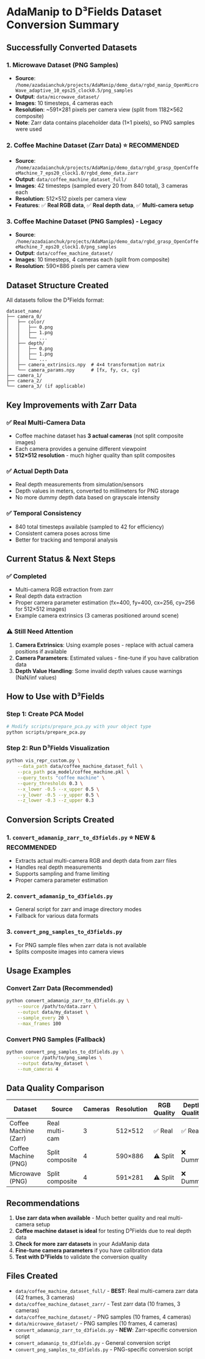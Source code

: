 # AdaManip to D³Fields Dataset Conversion Summary

## Successfully Converted Datasets

### 1. Microwave Dataset (PNG Samples)
- **Source**: `/home/azadaianchuk/projects/AdaManip/demo_data/rgbd_manip_OpenMicroWave_adaptive_10_eps25_clock0.5/png_samples`
- **Output**: `data/microwave_dataset/`
- **Images**: 10 timesteps, 4 cameras each
- **Resolution**: ~591×281 pixels per camera view (split from 1182×562 composite)
- **Note**: Zarr data contains placeholder data (1×1 pixels), so PNG samples were used

### 2. Coffee Machine Dataset (Zarr Data) ⭐ **RECOMMENDED**
- **Source**: `/home/azadaianchuk/projects/AdaManip/demo_data/rgbd_grasp_OpenCoffeeMachine_7_eps20_clock1.0/rgbd_demo_data.zarr`
- **Output**: `data/coffee_machine_dataset_full/`
- **Images**: 42 timesteps (sampled every 20 from 840 total), 3 cameras each
- **Resolution**: 512×512 pixels per camera view
- **Features**: ✅ **Real RGB data**, ✅ **Real depth data**, ✅ **Multi-camera setup**

### 3. Coffee Machine Dataset (PNG Samples) - Legacy
- **Source**: `/home/azadaianchuk/projects/AdaManip/demo_data/rgbd_grasp_OpenCoffeeMachine_7_eps20_clock1.0/png_samples`
- **Output**: `data/coffee_machine_dataset/`
- **Images**: 10 timesteps, 4 cameras each (split from composite)
- **Resolution**: 590×886 pixels per camera view

## Dataset Structure Created

All datasets follow the D³Fields format:
```
dataset_name/
├── camera_0/
│   ├── color/
│   │   ├── 0.png
│   │   ├── 1.png
│   │   └── ...
│   ├── depth/
│   │   ├── 0.png
│   │   ├── 1.png
│   │   └── ...
│   ├── camera_extrinsics.npy  # 4×4 transformation matrix
│   └── camera_params.npy      # [fx, fy, cx, cy]
├── camera_1/
├── camera_2/
└── camera_3/ (if applicable)
```

## Key Improvements with Zarr Data

### ✅ **Real Multi-Camera Data**
- Coffee machine dataset has **3 actual cameras** (not split composite images)
- Each camera provides a genuine different viewpoint
- **512×512 resolution** - much higher quality than split composites

### ✅ **Actual Depth Data**
- Real depth measurements from simulation/sensors
- Depth values in meters, converted to millimeters for PNG storage
- No more dummy depth data based on grayscale intensity

### ✅ **Temporal Consistency**
- 840 total timesteps available (sampled to 42 for efficiency)
- Consistent camera poses across time
- Better for tracking and temporal analysis

## Current Status & Next Steps

### ✅ **Completed**
- Multi-camera RGB extraction from zarr
- Real depth data extraction
- Proper camera parameter estimation (fx=400, fy=400, cx=256, cy=256 for 512×512 images)
- Example camera extrinsics (3 cameras positioned around scene)

### ⚠️ **Still Need Attention**
1. **Camera Extrinsics**: Using example poses - replace with actual camera positions if available
2. **Camera Parameters**: Estimated values - fine-tune if you have calibration data
3. **Depth Value Handling**: Some invalid depth values cause warnings (NaN/inf values)

## How to Use with D³Fields

### Step 1: Create PCA Model
```bash
# Modify scripts/prepare_pca.py with your object type
python scripts/prepare_pca.py
```

### Step 2: Run D³Fields Visualization
```bash
python vis_repr_custom.py \
    --data_path data/coffee_machine_dataset_full \
    --pca_path pca_model/coffee_machine.pkl \
    --query_texts "coffee machine" \
    --query_thresholds 0.3 \
    --x_lower -0.5 --x_upper 0.5 \
    --y_lower -0.5 --y_upper 0.5 \
    --z_lower -0.3 --z_upper 0.3
```

## Conversion Scripts Created

### 1. `convert_adamanip_zarr_to_d3fields.py` ⭐ **NEW & RECOMMENDED**
- Extracts actual multi-camera RGB and depth data from zarr files
- Handles real depth measurements
- Supports sampling and frame limiting
- Proper camera parameter estimation

### 2. `convert_adamanip_to_d3fields.py`
- General script for zarr and image directory modes
- Fallback for various data formats

### 3. `convert_png_samples_to_d3fields.py`
- For PNG sample files when zarr data is not available
- Splits composite images into camera views

## Usage Examples

### Convert Zarr Data (Recommended)
```bash
python convert_adamanip_zarr_to_d3fields.py \
    --source /path/to/data.zarr \
    --output data/my_dataset \
    --sample_every 20 \
    --max_frames 100
```

### Convert PNG Samples (Fallback)
```bash
python convert_png_samples_to_d3fields.py \
    --source /path/to/png_samples \
    --output data/my_dataset \
    --num_cameras 4
```

## Data Quality Comparison

| Dataset | Source | Cameras | Resolution | RGB Quality | Depth Quality |
|---------|--------|---------|------------|-------------|---------------|
| Coffee Machine (Zarr) | Real multi-cam | 3 | 512×512 | ✅ Real | ✅ Real |
| Coffee Machine (PNG) | Split composite | 4 | 590×886 | ⚠️ Split | ❌ Dummy |
| Microwave (PNG) | Split composite | 4 | 591×281 | ⚠️ Split | ❌ Dummy |

## Recommendations

1. **Use zarr data when available** - Much better quality and real multi-camera setup
2. **Coffee machine dataset is ideal** for testing D³Fields due to real depth data
3. **Check for more zarr datasets** in your AdaManip data
4. **Fine-tune camera parameters** if you have calibration data
5. **Test with D³Fields** to validate the conversion quality

## Files Created
- `data/coffee_machine_dataset_full/` - **BEST**: Real multi-camera zarr data (42 frames, 3 cameras)
- `data/coffee_machine_dataset_zarr/` - Test zarr data (10 frames, 3 cameras)
- `data/coffee_machine_dataset/` - PNG samples (10 frames, 4 cameras)
- `data/microwave_dataset/` - PNG samples (10 frames, 4 cameras)
- `convert_adamanip_zarr_to_d3fields.py` - **NEW**: Zarr-specific conversion script
- `convert_adamanip_to_d3fields.py` - General conversion script
- `convert_png_samples_to_d3fields.py` - PNG-specific conversion script 